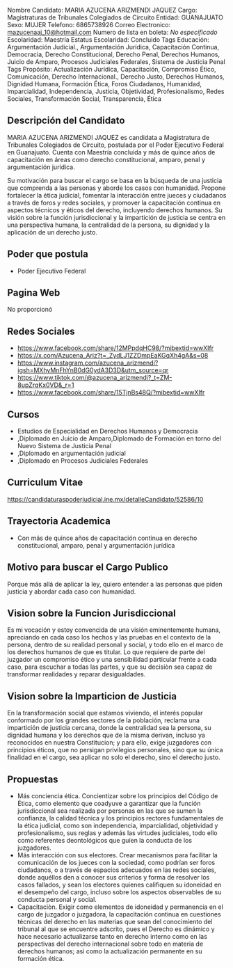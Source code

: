 Nombre Candidato: MARIA AZUCENA ARIZMENDI JAQUEZ
Cargo: Magistraturas de Tribunales Colegiados de Circuito
Entidad: GUANAJUATO
Sexo: MUJER
Telefono: 6865738926
Correo Electronico: mazucenaaj_10@hotmail.com
Numero de lista en boleta: *No especificado*
Escolaridad: Maestría
Estatus Escolaridad: Concluido
Tags Educación: Argumentación Judicial., Argumentación Jurídica, Capacitación Continua, Democracia, Derecho Constitucional, Derecho Penal, Derechos Humanos, Juicio de Amparo, Procesos Judiciales Federales, Sistema de Justicia Penal
Tags Propósito: Actualización Jurídica, Capacitación, Compromiso Ético, Comunicación, Derecho Internacional., Derecho Justo, Derechos Humanos, Dignidad Humana, Formación Ética, Foros Ciudadanos, Humanidad, Imparcialidad, Independencia, Justicia, Objetividad, Profesionalismo, Redes Sociales, Transformación Social, Transparencia, Ética


## Descripción del Candidato 

MARIA AZUCENA ARIZMENDI JAQUEZ es candidata a Magistratura de Tribunales Colegiados de Circuito, postulada por el Poder Ejecutivo Federal en Guanajuato. Cuenta con Maestría concluida y más de quince años de capacitación en áreas como derecho constitucional, amparo, penal y argumentación jurídica.

Su motivación para buscar el cargo se basa en la búsqueda de una justicia que comprenda a las personas y aborde los casos con humanidad.  Propone fortalecer la ética judicial, fomentar la interacción entre jueces y ciudadanos a través de foros y redes sociales, y promover la capacitación continua en aspectos técnicos y éticos del derecho, incluyendo derechos humanos.  Su visión sobre la función jurisdiccional y la impartición de justicia se centra en una perspectiva humana, la centralidad de la persona, su dignidad y la aplicación de un derecho justo.


## Poder que postula

- Poder Ejecutivo Federal


## Pagina Web

No proporcionó


## Redes Sociales

- https://www.facebook.com/share/12MPpdqHC98/?mibextid=wwXIfr
- https://x.com/Azucena_Ariz?t=_ZydLJ1ZZDmpEaKGqXh4gA&s=08
- https://www.instagram.com/azucena_arizmendi?igsh=MXhyMnFhYnB0dG0ydA3D3D&utm_source=qr
- https://www.tiktok.com/@azucena_arizmendi?_t=ZM-8upZrqKx0VD&_r=1
- https://www.facebook.com/share/15TjnBs48Q/?mibextid=wwXIfr


## Cursos

- Estudios de Especialidad en Derechos Humanos y Democracia
- ,Diplomado en Juicio de Amparo,Diplomado de Formación en torno del Nuevo Sistema de Justicia Penal
- ,Diplomado en argumentación judicial
- ,Diplomado en Procesos Judiciales Federales


## Curriculum Vitae

https://candidaturaspoderjudicial.ine.mx/detalleCandidato/52586/10


## Trayectoria Academica

- Con más de quince años de capacitación continua en derecho constitucional, amparo, penal y argumentación jurídica


## Motivo para buscar el Cargo Publico

Porque más allá de aplicar la ley, quiero entender a las personas que piden justicia y abordar cada caso con humanidad.


## Vision sobre la Funcion Jurisdiccional

Es mi vocación y estoy convencida de una visión eminentemente humana, apreciando en cada caso los hechos y las pruebas en el contexto de la persona, dentro de su realidad personal y social, y todo ello en el marco de los derechos humanos de que es titular. Lo que requiere de parte del juzgador un compromiso ético y una sensibilidad particular frente a cada caso, para escuchar a todas las partes, y que su decisiòn sea capaz de transformar realidades y reparar desigualdades.


## Vision sobre la Imparticion de Justicia

En la transformación social que estamos viviendo, el interés popular conformado por los grandes sectores de la población, reclama una impartición de justicia cercana, donde la centralidad sea la persona, su dignidad humana y los derechos que de la misma derivan, incluso ya reconocidos en nuestra Constitucion; y para ello, exige juzgadores con principios éticos, que no persigan privilegios personales, sino que su única finalidad en el cargo, sea aplicar no solo el derecho, sino el derecho justo.


## Propuestas

- Más conciencia ética. Concientizar sobre los principios del Código de Ética, como elemento que coadyuve a garantizar que la función jurisdiccional sea realizada por personas en las que se sumen la confianza, la calidad técnica y los principios rectores fundamentales de la ética judicial, como son independencia, imparcialidad, objetividad y profesionalismo, sus reglas y además las virtudes judiciales, todo ello como referentes deontológicos que guíen la conducta de los juzgadores.
- Más interacción con sus electores. Crear mecanismos para facilitar la comunicación de los jueces con la sociedad, como podrían ser foros ciudadanos, o a través de espacios adecuados en las redes sociales, donde aquéllos den a conocer sus criterios y forma de resolver los casos fallados, y sean los electores quienes califiquen su idoneidad en el desempeño del cargo, incluso sobre los aspectos observables de su conducta personal y social.
- Capacitaciòn. Exigir como elementos de idoneidad y permanencia en el cargo de juzgador o juzgadora, la capacitación continua en cuestiones técnicas del derecho en las materias que sean del conocimiento del tribunal al que se encuentre adscrito, pues el Derecho es dinámico y hace necesario actualizarse tanto en derecho interno como en las perspectivas del derecho internacional sobre todo en materia de derechos humanos; asì como la actualización permanente en su formación ética.


